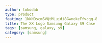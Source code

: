 ```yaml
---
author: tokodab
type: product
featimg: 1kKNOscmSVQtMLujdi8GwnekeFfvcqq-8
title: The XX Logo Samsung Galaxy S9 Case
tags: [samsung, galaxy, s9]
category: [samsung]
---
```

